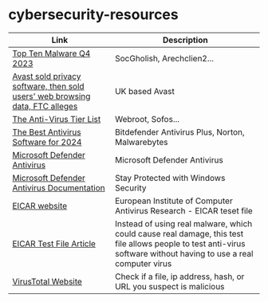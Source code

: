 # cybersecurity-resources

| Link | Description |
|------|-------------|
| [Top Ten Malware Q4 2023](https://www.cisecurity.org/insights/blog/top-10-malware-q4-2023) | SocGholish, Arechclien2... |
| [Avast sold privacy software, then sold users' web browsing data, FTC alleges](https://www.cbsnews.com/news/ftc-avast-browsing-data-privacy/) | UK based Avast |
| [The Anti-Virus Tier List](https://www.youtube.com/watch?app=desktop&v=xKrHWM1VeFQ) | Webroot, Sofos... |
| [The Best Antivirus Software for 2024](https://www.pcmag.com/picks/the-best-antivirus-protection) | Bitdefender Antivirus Plus, Norton, Malwarebytes |
| [Microsoft Defender Antivirus](https://www.microsoft.com/en-us/videoplayer/embed/RE3FifU) | Microsoft Defender Antivirus |
| [Microsoft Defender Antivirus Documentation](https://support.microsoft.com/en-us/windows/stay-protected-with-windows-security-2ae0363d-0ada-c064-8b56-6a39afb6a963#:~:text=Windows%20Security%20is%20built%2Din,program%20called%20Microsoft%20Defender%20Antivirus.) | Stay Protected with Windows Security |
| [EICAR website](https://www.eicar.org/download-anti-malware-testfile/#top) | European Institute of Computer Antivirus Research - EICAR teset file |
| [EICAR Test File Article](https://en.wikipedia.org/wiki/EICAR_test_file) | Instead of using real malware, which could cause real damage, this test file allows people to test anti-virus software without having to use a real computer virus |
| [VirusTotal Website](https://www.virustotal.com/gui/home/search) | Check if a file, ip address, hash, or URL you suspect is malicious |
